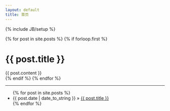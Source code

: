 ```yaml
---
layout: default
title: 首页
---
```

{% include JB/setup %}

{% for post in site.posts %}
{% if forloop.first %}
<div class="page-header">
  <h1>{{ post.title }}</h1>
</div>
<div class="row-fluid">
  <div class="span12">
    {{ post.content }}
  </div>
</div>
{% endif %}
{% endfor %}

<hr/>
<ul class="posts">
  {% for post in site.posts %}
    <li><span>{{ post.date | date_to_string }}</span> &raquo; <a href="{{ BASE_PATH }}{{ post.url }}">{{ post.title }}</a></li>
  {% endfor %}
</ul>